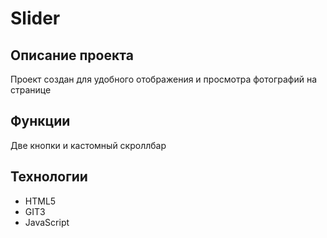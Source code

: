 # Slider
## Описание проекта 
 Проект создан для удобного отображения и просмотра фотографий на странице
## Функции 
Две кнопки и  кастомный скроллбар 
## Технологии 
- HTML5
- GIT3
- JavaScript
